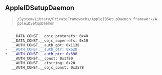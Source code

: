 ## AppleIDSetupDaemon

> `/System/Library/PrivateFrameworks/AppleIDSetupDaemon.framework/AppleIDSetupDaemon`

```diff

   __DATA_CONST.__objc_protorefs: 0x48
   __DATA_CONST.__objc_superrefs: 0x10
   __AUTH_CONST.__auth_got: 0x1138
-  __AUTH_CONST.__auth_ptr: 0x628
+  __AUTH_CONST.__auth_ptr: 0x698
   __AUTH_CONST.__const: 0x1f80
   __AUTH_CONST.__cfstring: 0x20
   __AUTH_CONST.__objc_const: 0x3578

```
